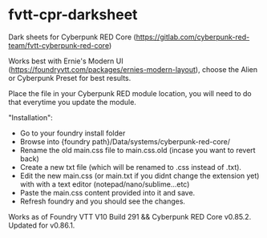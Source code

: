 # fvtt-cpr-darksheet
Dark sheets for Cyberpunk RED Core (https://gitlab.com/cyberpunk-red-team/fvtt-cyberpunk-red-core)

Works best with Ernie's Modern UI (https://foundryvtt.com/packages/ernies-modern-layout), choose the Alien or Cyberpunk Preset for best results.

Place the file in your Cyberpunk RED module location, you will need to do that everytime you update the module.

"Installation":
- Go to your foundry install folder
- Browse into {foundry path}/Data/systems/cyberpunk-red-core/
- Rename the old main.css file to main.css.old (incase you want to revert back)
- Create a new txt file (which will be renamed to .css instead of .txt).
- Edit the new main.css (or main.txt if you didnt change the extension yet) with with a text editor (notepad/nano/sublime...etc)
- Paste the main.css content provided into it and save.
- Refresh foundry and you should see the changes.


Works as of Foundry VTT V10 Build 291 && Cyberpunk RED Core v0.85.2.
Updated for v0.86.1.
